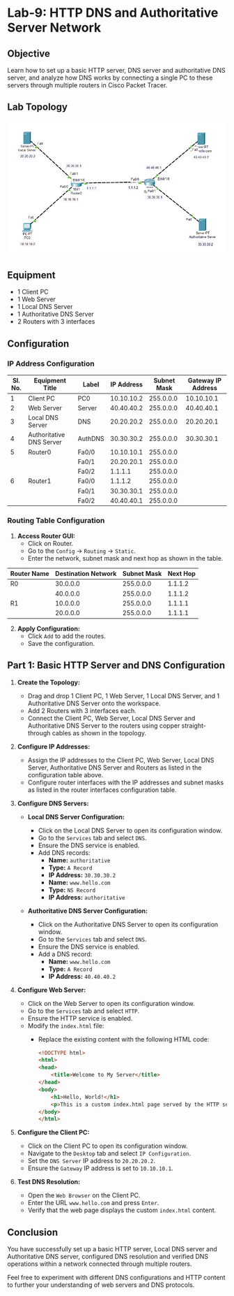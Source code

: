 # Lab-9: HTTP DNS and Authoritative Server Network

## Objective
Learn how to set up a basic HTTP server, DNS server and authoritative DNS server, and analyze how DNS works by connecting a single PC to these servers through multiple routers in Cisco Packet Tracer.

## Lab Topology
![Lab-9](Lab-9.png)

## Equipment
- 1 Client PC
- 1 Web Server
- 1 Local DNS Server
- 1 Authoritative DNS Server
- 2 Routers with 3 interfaces

## Configuration

### IP Address Configuration

| Sl. No. | Equipment Title      | Label    | IP Address   | Subnet Mask   | Gateway IP Address |
|---------|----------------------|----------|--------------|---------------|---------------------|
| 1       | Client PC            | PC0      | 10.10.10.2   | 255.0.0.0     | 10.10.10.1          |
| 2       | Web Server           | Server   | 40.40.40.2   | 255.0.0.0     | 40.40.40.1          |
| 3       | Local DNS Server     | DNS      | 20.20.20.2   | 255.0.0.0     | 20.20.20.1          |
| 4       | Authoritative DNS Server | AuthDNS | 30.30.30.2| 255.0.0.0     | 30.30.30.1          |
| 5       | Router0              | Fa0/0    | 10.10.10.1   | 255.0.0.0     |                     |
|         |                      | Fa0/1    | 20.20.20.1   | 255.0.0.0     |                     |
|         |                      | Fa0/2    | 1.1.1.1      | 255.0.0.0     |                     |
| 6       | Router1              | Fa0/0    | 1.1.1.2      | 255.0.0.0     |                     |
|         |                      | Fa0/1    | 30.30.30.1   | 255.0.0.0     |                     |
|         |                      | Fa0/2    | 40.40.40.1   | 255.0.0.0     |                     |

### Routing Table Configuration

1. **Access Router GUI:**
   - Click on Router.
   - Go to the `Config` -> `Routing` -> `Static`.
   - Enter the network, subnet mask and next hop as shown in the table.

| Router Name | Destination Network  | Subnet Mask   | Next Hop    |
|-------------|----------------------|---------------|-------------|
| R0          | 30.0.0.0             | 255.0.0.0     | 1.1.1.2     |
|             | 40.0.0.0             | 255.0.0.0     | 1.1.1.2     |
| R1          | 10.0.0.0             | 255.0.0.0     | 1.1.1.1     |
|             | 20.0.0.0             | 255.0.0.0     | 1.1.1.1     |

2. **Apply Configuration:**
   - Click `Add` to add the routes.
   - Save the configuration.

## Part 1: Basic HTTP Server and DNS Configuration

1. **Create the Topology:**
   - Drag and drop 1 Client PC, 1 Web Server, 1 Local DNS Server, and 1 Authoritative DNS Server onto the workspace.
   - Add 2 Routers with 3 interfaces each.
   - Connect the Client PC, Web Server, Local DNS Server and Authoritative DNS Server to the routers using copper straight-through cables as shown in the topology.

2. **Configure IP Addresses:**
   - Assign the IP addresses to the Client PC, Web Server, Local DNS Server, Authoritative DNS Server and Routers as listed in the configuration table above.
   - Configure router interfaces with the IP addresses and subnet masks as listed in the router interfaces configuration table.

3. **Configure DNS Servers:**
   - **Local DNS Server Configuration:**
     - Click on the Local DNS Server to open its configuration window.
     - Go to the `Services` tab and select `DNS`.
     - Ensure the DNS service is enabled.
     - Add DNS records:
       - **Name:** `authoritative`
       - **Type:** `A Record`
       - **IP Address:** `30.30.30.2`
       - **Name:** `www.hello.com`
       - **Type:** `NS Record`
       - **IP Address:** `authoritative`

   - **Authoritative DNS Server Configuration:**
     - Click on the Authoritative DNS Server to open its configuration window.
     - Go to the `Services` tab and select `DNS`.
     - Ensure the DNS service is enabled.
     - Add a DNS record:
       - **Name:** `www.hello.com`
       - **Type:** `A Record`
       - **IP Address:** `40.40.40.2`

4. **Configure Web Server:**
   - Click on the Web Server to open its configuration window.
   - Go to the `Services` tab and select `HTTP`.
   - Ensure the HTTP service is enabled.
   - Modify the `index.html` file:
     - Replace the existing content with the following HTML code:

       ```html
       <!DOCTYPE html>
       <html>
       <head>
           <title>Welcome to My Server</title>
       </head>
       <body>
           <h1>Hello, World!</h1>
           <p>This is a custom index.html page served by the HTTP server.</p>
       </body>
       </html>
       ```

5. **Configure the Client PC:**
   - Click on the Client PC to open its configuration window.
   - Navigate to the `Desktop` tab and select `IP Configuration`.
   - Set the `DNS Server` IP address to `20.20.20.2`.
   - Ensure the `Gateway` IP address is set to `10.10.10.1`.

6. **Test DNS Resolution:**
   - Open the `Web Browser` on the Client PC.
   - Enter the URL `www.hello.com` and press `Enter`.
   - Verify that the web page displays the custom `index.html` content.

## Conclusion
You have successfully set up a basic HTTP server, Local DNS server and Authoritative DNS server, configured DNS resolution and verified DNS operations within a network connected through multiple routers.

Feel free to experiment with different DNS configurations and HTTP content to further your understanding of web servers and DNS protocols.
